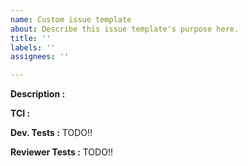 ```yaml
---
name: Custom issue template
about: Describe this issue template's purpose here.
title: ''
labels: ''
assignees: ''

---
```


**Description :**




**TCI :**




**Dev. Tests :**
TODO!!



**Reviewer Tests :**
TODO!!

